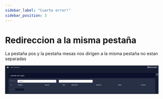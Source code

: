 ```yaml
---
sidebar_label: "Cuarto error!"
sidebar_position: 3
---
```

# Redireccion a la misma pestaña	
La pestaña pos y la pestaña mesas nos dirigen a la misma pestaña no estan separadas

![Imagen 3](/static/img/imagen4.png)
